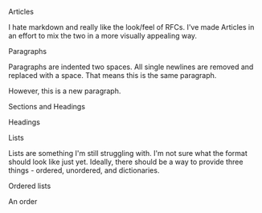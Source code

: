 

Articles

  I hate markdown and really like the look/feel of RFCs. I've made Articles in
  an effort to mix the two in a more visually appealing way.


Paragraphs

  Paragraphs are indented two spaces. All single newlines are removed and
  replaced with a space.
  That means this is the same paragraph.

  However, this is a new paragraph.


Sections and Headings

  Headings



Lists

  Lists are something I'm still struggling with. I'm not sure what the format
  should look like just yet. Ideally, there should be a way to provide three
  things - ordered, unordered, and dictionaries.

Ordered lists

  An order